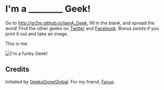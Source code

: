 I'm a ________ Geek!
======================

Go to http://gr2m.github.io/IamA_Geek, fill in the blank, and spread the word!
Find the other geeks on [Twitter](https://twitter.com/search?q=%23_geek) and [Facebook](https://www.facebook.com/hashtag/_geek).
Bonus points if you print it out and take an image.

This is me:

![I'm a funky Geek!](https://dl.dropboxusercontent.com/u/732913/ImA_Geek.jpg)

Credits
-------

Initiated by [GeeksGoneGlobal](http://geeksgoneglobal.com/).
For my friend, [Faruq](https://twitter.com/faruqh).